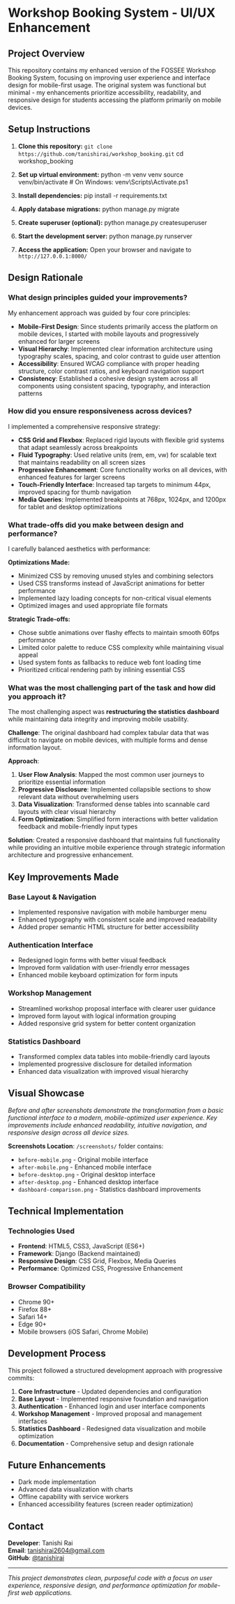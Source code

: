 # Workshop Booking System - UI/UX Enhancement

## Project Overview

This repository contains my enhanced version of the FOSSEE Workshop Booking System, focusing on improving user experience and interface design for mobile-first usage. The original system was functional but minimal - my enhancements prioritize accessibility, readability, and responsive design for students accessing the platform primarily on mobile devices.

## Setup Instructions

1. **Clone this repository:**
`` git clone https://github.com/tanishirai/workshop_booking.git
`` cd workshop_booking

2. **Set up virtual environment:**
python -m venv venv
source venv/bin/activate # On Windows: venv\Scripts\Activate.ps1

3. **Install dependencies:**
pip install -r requirements.txt

4. **Apply database migrations:**
python manage.py migrate


5. **Create superuser (optional):**
python manage.py createsuperuser


6. **Start the development server:**
python manage.py runserver


7. **Access the application:**
Open your browser and navigate to `http://127.0.0.1:8000/`

## Design Rationale

### What design principles guided your improvements?

My enhancement approach was guided by four core principles:

- **Mobile-First Design**: Since students primarily access the platform on mobile devices, I started with mobile layouts and progressively enhanced for larger screens
- **Visual Hierarchy**: Implemented clear information architecture using typography scales, spacing, and color contrast to guide user attention
- **Accessibility**: Ensured WCAG compliance with proper heading structure, color contrast ratios, and keyboard navigation support  
- **Consistency**: Established a cohesive design system across all components using consistent spacing, typography, and interaction patterns

### How did you ensure responsiveness across devices?

I implemented a comprehensive responsive strategy:

- **CSS Grid and Flexbox**: Replaced rigid layouts with flexible grid systems that adapt seamlessly across breakpoints
- **Fluid Typography**: Used relative units (rem, em, vw) for scalable text that maintains readability on all screen sizes
- **Progressive Enhancement**: Core functionality works on all devices, with enhanced features for larger screens
- **Touch-Friendly Interface**: Increased tap targets to minimum 44px, improved spacing for thumb navigation
- **Media Queries**: Implemented breakpoints at 768px, 1024px, and 1200px for tablet and desktop optimizations

### What trade-offs did you make between design and performance?

I carefully balanced aesthetics with performance:

**Optimizations Made:**
- Minimized CSS by removing unused styles and combining selectors
- Used CSS transforms instead of JavaScript animations for better performance
- Implemented lazy loading concepts for non-critical visual elements
- Optimized images and used appropriate file formats

**Strategic Trade-offs:**
- Chose subtle animations over flashy effects to maintain smooth 60fps performance
- Limited color palette to reduce CSS complexity while maintaining visual appeal
- Used system fonts as fallbacks to reduce web font loading time
- Prioritized critical rendering path by inlining essential CSS

### What was the most challenging part of the task and how did you approach it?

The most challenging aspect was **restructuring the statistics dashboard** while maintaining data integrity and improving mobile usability.

**Challenge**: The original dashboard had complex tabular data that was difficult to navigate on mobile devices, with multiple forms and dense information layout.

**Approach**:
1. **User Flow Analysis**: Mapped the most common user journeys to prioritize essential information
2. **Progressive Disclosure**: Implemented collapsible sections to show relevant data without overwhelming users
3. **Data Visualization**: Transformed dense tables into scannable card layouts with clear visual hierarchy
4. **Form Optimization**: Simplified form interactions with better validation feedback and mobile-friendly input types

**Solution**: Created a responsive dashboard that maintains full functionality while providing an intuitive mobile experience through strategic information architecture and progressive enhancement.

## Key Improvements Made

### Base Layout & Navigation
- Implemented responsive navigation with mobile hamburger menu
- Enhanced typography with consistent scale and improved readability
- Added proper semantic HTML structure for better accessibility

### Authentication Interface  
- Redesigned login forms with better visual feedback
- Improved form validation with user-friendly error messages
- Enhanced mobile keyboard optimization for form inputs

### Workshop Management
- Streamlined workshop proposal interface with clearer user guidance
- Improved form layout with logical information grouping
- Added responsive grid system for better content organization

### Statistics Dashboard
- Transformed complex data tables into mobile-friendly card layouts
- Implemented progressive disclosure for detailed information
- Enhanced data visualization with improved visual hierarchy

## Visual Showcase

*Before and after screenshots demonstrate the transformation from a basic functional interface to a modern, mobile-optimized user experience. Key improvements include enhanced readability, intuitive navigation, and responsive design across all device sizes.*

**Screenshots Location**: `/screenshots/` folder contains:
- `before-mobile.png` - Original mobile interface
- `after-mobile.png` - Enhanced mobile interface  
- `before-desktop.png` - Original desktop interface
- `after-desktop.png` - Enhanced desktop interface
- `dashboard-comparison.png` - Statistics dashboard improvements

## Technical Implementation

### Technologies Used
- **Frontend**: HTML5, CSS3, JavaScript (ES6+)
- **Framework**: Django (Backend maintained)
- **Responsive Design**: CSS Grid, Flexbox, Media Queries
- **Performance**: Optimized CSS, Progressive Enhancement

### Browser Compatibility
- Chrome 90+
- Firefox 88+
- Safari 14+
- Edge 90+
- Mobile browsers (iOS Safari, Chrome Mobile)

## Development Process

This project followed a structured development approach with progressive commits:

1. **Core Infrastructure** - Updated dependencies and configuration
2. **Base Layout** - Implemented responsive foundation and navigation
3. **Authentication** - Enhanced login and user interface components
4. **Workshop Management** - Improved proposal and management interfaces
5. **Statistics Dashboard** - Redesigned data visualization and mobile optimization
6. **Documentation** - Comprehensive setup and design rationale

## Future Enhancements

- Dark mode implementation
- Advanced data visualization with charts
- Offline capability with service workers
- Enhanced accessibility features (screen reader optimization)

## Contact

**Developer**: Tanishi Rai  
**Email**: tanishirai2604@gmail.com  
**GitHub**: [@tanishirai](https://github.com/tanishirai)

---

*This project demonstrates clean, purposeful code with a focus on user experience, responsive design, and performance optimization for mobile-first web applications.*
